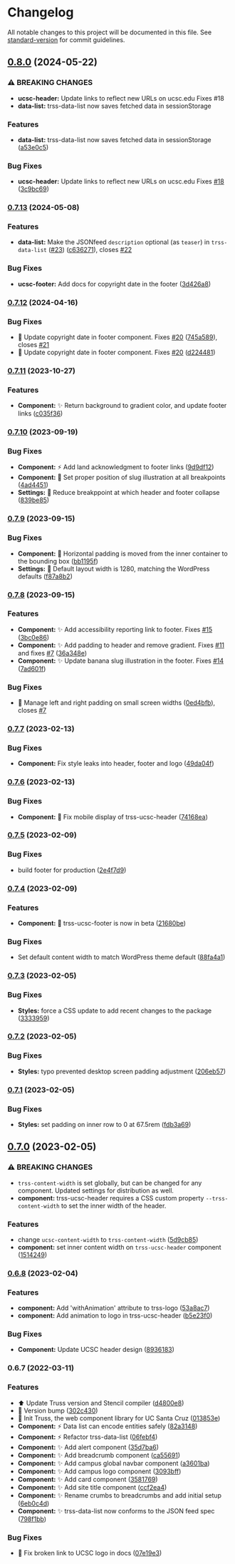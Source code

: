 # Changelog

All notable changes to this project will be documented in this file. See [standard-version](https://github.com/conventional-changelog/standard-version) for commit guidelines.

## [0.8.0](https://github.com/ucsc/truss/compare/v0.7.13...v0.8.0) (2024-05-22)


### ⚠ BREAKING CHANGES

* **ucsc-header:** Update links to reflect new URLs on ucsc.edu  Fixes #18
* **data-list:** trss-data-list now saves fetched data in sessionStorage

### Features

* **data-list:** trss-data-list now saves fetched data in sessionStorage ([a53e0c5](https://github.com/ucsc/truss/commit/a53e0c5912eadd037f0765ddfa88e770d0327923))


### Bug Fixes

* **ucsc-header:** Update links to reflect new URLs on ucsc.edu  Fixes [#18](https://github.com/ucsc/truss/issues/18) ([3c9bc69](https://github.com/ucsc/truss/commit/3c9bc6908da8052fdcb42067d000f27347996120))

### [0.7.13](https://github.com/ucsc/truss/compare/v0.7.12...v0.7.13) (2024-05-08)


### Features

* **data-list:** Make the JSONfeed `description` optional (as `teaser`) in `trss-data-list` ([#23](https://github.com/ucsc/truss/issues/23)) ([c636271](https://github.com/ucsc/truss/commit/c63627141fe09dd7401141ef9e99a7ab8f1fd34e)), closes [#22](https://github.com/ucsc/truss/issues/22)


### Bug Fixes

* **ucsc-footer:** Add docs for copyright date in the footer ([3d426a8](https://github.com/ucsc/truss/commit/3d426a89192e62e2712d5cea9c201ba7ecf83bfb))

### [0.7.12](https://github.com/ucsc/truss/compare/v0.7.11...v0.7.12) (2024-04-16)


### Bug Fixes

* 🐛 Update copyright date in footer component. Fixes [#20](https://github.com/ucsc/truss/issues/20) ([745a589](https://github.com/ucsc/truss/commit/745a589756ce7997dbc1f0a75a5261e17d52c25e)), closes [#21](https://github.com/ucsc/truss/issues/21)
* 🐛 Update copyright date in footer component. Fixes [#20](https://github.com/ucsc/truss/issues/20) ([d224481](https://github.com/ucsc/truss/commit/d22448146caf47c8d98b71ad660bc6aaaf0da0dd))

### [0.7.11](https://github.com/ucsc/truss/compare/v0.7.10...v0.7.11) (2023-10-27)


### Features

* **Component:** ✨ Return background to gradient color, and update footer links ([c035f36](https://github.com/ucsc/truss/commit/c035f366e64319b9cf52f43765ef013ea20a2c0a))

### [0.7.10](https://github.com/ucsc/truss/compare/v0.7.9...v0.7.10) (2023-09-19)


### Bug Fixes

* **Component:** ⚡️ Add land acknowledgment to footer links ([9d9df12](https://github.com/ucsc/truss/commit/9d9df122674897762933cdc6c01094f6a3be632b))
* **Component:** 🐛 Set proper position of slug illustration at all breakpoints ([4ad4451](https://github.com/ucsc/truss/commit/4ad44515e1adff16e8cf12ff6607310c86c9c419))
* **Settings:** 🐛 Reduce breakppoint at which header and footer collapse ([839be85](https://github.com/ucsc/truss/commit/839be8534ed386fd07111053c90920176464b20a))

### [0.7.9](https://github.com/ucsc/truss/compare/v0.7.8...v0.7.9) (2023-09-15)


### Bug Fixes

* **Component:** 🐛 Horizontal padding is moved from the inner container to the bounding box ([bb1195f](https://github.com/ucsc/truss/commit/bb1195ff05d16caf1ec227e6773d1196549cf6d0))
* **Settings:** 📝 Default layout width is 1280, matching the WordPress defaults ([f87a8b2](https://github.com/ucsc/truss/commit/f87a8b20965d5120fc59e86fa79affe7a81922bf))

### [0.7.8](https://github.com/ucsc/truss/compare/v0.7.7...v0.7.8) (2023-09-15)


### Features

* **Component:** ✨ Add accessibility reporting link to footer. Fixes [#15](https://github.com/ucsc/truss/issues/15) ([3bc0e86](https://github.com/ucsc/truss/commit/3bc0e86914fa9960c0d4da078169ba28d0c5309a))
* **Component:** ✨ Add padding to header and remove gradient. Fixes [#11](https://github.com/ucsc/truss/issues/11) and fixes [#7](https://github.com/ucsc/truss/issues/7) ([36a348e](https://github.com/ucsc/truss/commit/36a348effc4b15cbd40e0be8b1459ff1c4396eff))
* **Component:** ✨ Update banana slug illustration in the footer. Fixes [#14](https://github.com/ucsc/truss/issues/14) ([7ad601f](https://github.com/ucsc/truss/commit/7ad601f16e67b328a266071b51f072c5897179f0))


### Bug Fixes

* 🐛 Manage left and right padding on small screen widths ([0ed4bfb](https://github.com/ucsc/truss/commit/0ed4bfba9c7ab224fb1e4e8d92bd03f6b362de4d)), closes [#7](https://github.com/ucsc/truss/issues/7)

### [0.7.7](https://github.com/ucsc/truss/compare/v0.7.6...v0.7.7) (2023-02-13)


### Bug Fixes

* **Component:** Fix style leaks into header, footer and logo ([49da04f](https://github.com/ucsc/truss/commit/49da04f4744a33f19b966460fb09832d27257106))

### [0.7.6](https://github.com/ucsc/truss/compare/v0.7.5...v0.7.6) (2023-02-13)


### Bug Fixes

* **Component:** 🐛 Fix mobile display of trss-ucsc-header ([74168ea](https://github.com/ucsc/truss/commit/74168eaf359f402b42bd85f43405ab6c6193b718))

### [0.7.5](https://github.com/ucsc/truss/compare/v0.7.4...v0.7.5) (2023-02-09)


### Bug Fixes

* build footer for production ([2e4f7d9](https://github.com/ucsc/truss/commit/2e4f7d9166db67c1658c7e48ae50526a800a93f4))

### [0.7.4](https://github.com/ucsc/truss/compare/v0.7.3...v0.7.4) (2023-02-09)


### Features

* **Component:** 🚀 trss-ucsc-footer is now in beta ([21680be](https://github.com/ucsc/truss/commit/21680bebcd1674d094c7778edf221ea5c026bccc))


### Bug Fixes

* Set default content width to match WordPress theme default ([88fa4a1](https://github.com/ucsc/truss/commit/88fa4a15e5841af9c2936c89aabcecbd9a4cb0ac))

### [0.7.3](https://github.com/ucsc/truss/compare/v0.7.2...v0.7.3) (2023-02-05)


### Bug Fixes

* **Styles:** force a CSS update to add recent changes to the package ([3333959](https://github.com/ucsc/truss/commit/3333959a704826407d53a1e5c65f142dbac68f47))

### [0.7.2](https://github.com/ucsc/truss/compare/v0.7.1...v0.7.2) (2023-02-05)


### Bug Fixes

* **Styles:** typo prevented desktop screen padding adjustment ([206eb57](https://github.com/ucsc/truss/commit/206eb57febc45b907645a1fa2b705553a93fd7b1))

### [0.7.1](https://github.com/ucsc/truss/compare/v0.7.0...v0.7.1) (2023-02-05)


### Bug Fixes

* **Styles:** set padding on inner row to 0 at 67.5rem ([fdb3a69](https://github.com/ucsc/truss/commit/fdb3a6959527b12704024584f41c2330b1cf381f))

## [0.7.0](https://github.com/ucsc/truss/compare/v0.6.8...v0.7.0) (2023-02-05)


### ⚠ BREAKING CHANGES

* `trss-content-width` is set globally, but can be changed for any component. Updated settings for distribution as well.
* **component:** trss-ucsc-header requires a CSS custom property `--trss-content-width` to set the inner width of the header.

### Features

* change `ucsc-content-width` to `trss-content-width` ([5d9cb85](https://github.com/ucsc/truss/commit/5d9cb850844e446c2eb362b3e02e5d64f9277302))
* **component:** set inner content width on `trss-ucsc-header` component ([1514249](https://github.com/ucsc/truss/commit/151424926369afecaa13e72a8877be19a1f5acf2))

### [0.6.8](https://github.com/ucsc/truss/compare/v0.6.7...v0.6.8) (2023-02-04)


### Features

* **component:** Add 'withAnimation' attribute to trss-logo ([53a8ac7](https://github.com/ucsc/truss/commit/53a8ac7c3e973dad4baa4f81633c7d3543b68739))
* **component:** Add animation to logo in trss-ucsc-header ([b5e23f0](https://github.com/ucsc/truss/commit/b5e23f0c5214ce9626cef1d8f72c9ce14495568f))


### Bug Fixes

* **Component:** Update UCSC header design ([8936183](https://github.com/ucsc/truss/commit/893618335d0cb70c11ea86f53ce93f2008a9ec4e))

### 0.6.7 (2022-03-11)


### Features

* ⬆️ Update Truss version and Stencil compiler ([d4800e8](https://github.com/ucsc/truss/commit/d4800e8be03c5484490d1b156df8cc74097855e8))
* 🔖 Version bump ([302c430](https://github.com/ucsc/truss/commit/302c4309c62f7d58b455b70bcc172d91ed83ec35))
* 🚀 Init Truss, the web component library for UC Santa Cruz ([013853e](https://github.com/ucsc/truss/commit/013853e57ad9cae03336fe258a21c8d5cdb604bd))
* **Component:** ⚡️ Data list can encode entities safely ([82a3148](https://github.com/ucsc/truss/commit/82a3148653f41e2da4b977e53d021e23b958a664))
* **Component:** ⚡️ Refactor trss-data-list ([06febf4](https://github.com/ucsc/truss/commit/06febf4798fe4f51f55e44f7178bbd910ef3556d))
* **Component:** ✨ Add alert component ([35d7ba6](https://github.com/ucsc/truss/commit/35d7ba6f316648e61205d4a8863d91d8bc882685))
* **Component:** ✨ Add breadcrumb component ([ca55691](https://github.com/ucsc/truss/commit/ca5569149324b36672b97bdc4dcd8dd4a593aa3c))
* **Component:** ✨ Add campus global navbar component ([a3601ba](https://github.com/ucsc/truss/commit/a3601ba79a5d4ff059128933f5142742fe65745c))
* **Component:** ✨ Add campus logo component ([3093bff](https://github.com/ucsc/truss/commit/3093bffa25ea85c91dda09521bcdc6ca23379108))
* **Component:** ✨ Add card component ([3581769](https://github.com/ucsc/truss/commit/35817694ff932ddd6bf13a193b0cbda4185dd28a))
* **Component:** ✨ Add site title component ([ccf2ea4](https://github.com/ucsc/truss/commit/ccf2ea443855436a5fb9b01326606acad1bb12b9))
* **Component:** ✨ Rename crumbs to breadcrumbs and add initial setup ([6eb0c4d](https://github.com/ucsc/truss/commit/6eb0c4d279ad9908b4b5506ed2a84bac056b2eb3))
* **Component:** ✨ trss-data-list now conforms to the JSON feed spec ([798f1bb](https://github.com/ucsc/truss/commit/798f1bbd2946e33f8aba8fb676cc5d6ec8c0c3a3))


### Bug Fixes

* 📝 Fix broken link to UCSC logo in docs ([07e19e3](https://github.com/ucsc/truss/commit/07e19e39d42f3a87fbb2cbf30e2092149bfc8aa7))
